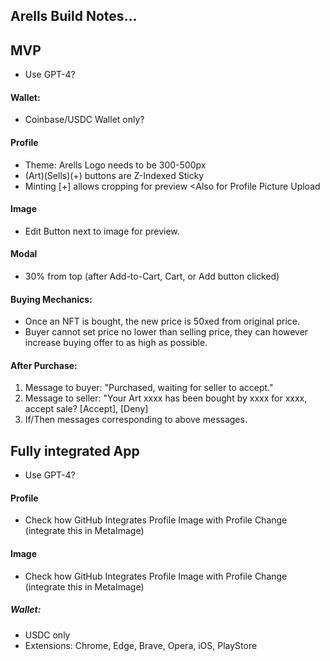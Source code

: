 ## Arells Build Notes...

## MVP

- Use GPT-4?

#### Wallet: 
- Coinbase/USDC Wallet only?

#### Profile
- Theme: Arells Logo needs to be 300-500px
- (Art)(Sells)(+) buttons are Z-Indexed Sticky
- Minting [+] allows cropping for preview <Also for Profile Picture Upload

#### Image
- Edit Button next to image for preview.

#### Modal
- 30% from top (after Add-to-Cart, Cart, or Add button clicked)

#### Buying Mechanics:
- Once an NFT is bought, the new price is 50xed from original price.
- Buyer cannot set price no lower than selling price, they can however increase buying offer to as high as possible.

#### After Purchase:
 1. Message to buyer: "Purchased, waiting for seller to accept."
 2. Message to seller: "Your Art xxxx has been bought by xxxx for xxxx, accept sale? [Accept], [Deny]
 3. If/Then messages corresponding to above messages. 

## Fully integrated App

- Use GPT-4?

#### Profile
- Check how GitHub Integrates Profile Image with Profile Change (integrate this in MetaImage)

#### Image
- Check how GitHub Integrates Profile Image with Profile Change (integrate this in MetaImage)

##### Wallet:
- USDC only
- Extensions: Chrome, Edge, Brave, Opera, iOS, PlayStore
